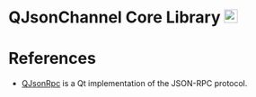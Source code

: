 # QJsonChannel Core Library <img src="https://seeklogo.com/images/C/c-logo-43CE78FF9C-seeklogo.com.png" width="24" height="24">

# References
- [QJsonRpc](https://bitbucket.org/devonit/qjsonrpc) is a Qt implementation of the JSON-RPC protocol.